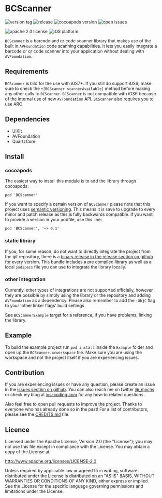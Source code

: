 # BCScanner

![version tag](https://img.shields.io/github/tag/michaelochs/bcscanner.svg?style=flat-square)
![release](https://img.shields.io/github/release/michaelochs/bcscanner.svg?style=flat-square)
![cocoapods version](https://img.shields.io/cocoapods/v/BCScanner.svg?style=flat-square)
![open issues](https://img.shields.io/github/issues/michaelochs/bcscanner.svg?style=flat-square)

![apache 2.0 license](https://img.shields.io/cocoapods/l/BCScanner.svg?style=flat-square)
![iOS platform](https://img.shields.io/cocoapods/p/BCScanner.svg?style=flat-square)

`BCScanner` is a barcode and qr code scanner library that makes use of the built in `AVFoundation` code scanning capabilities. It lets you easily integrate a barcode or qr code scanner into your application without dealing with `AVFoundation`.


## Requirements

`BCScanner` is bild for the use with iOS7+. If you still do support iOS6, make sure to check the `+[BCScanner scannerAvailable]` method before making any other calls to `BCScanner`. `BCScanner` is not compatible with iOS6 because of the internal use of new `AVFoundation` API.
`BCScanner` also requires you to use ARC.


## Dependencies

- UIKit
- AVFoundation
- QuartzCore


## Install

### cocoapods

The easiest way to install this module is to add the library through cocoapods:

    pod 'BCScanner'

If you want to specify a certain version of `BCScanner` please note that this project uses [semantic versioning](http://semver.org). This means it is save to upgrade to every minor and patch release as this is fully backwards compatible. If you want to provide a version in your podfile, use this line:

    pod 'BCScanner', '~> 0.1'


### static library

If you, for some reason, do not want to directly integrate the project from the git repository, there is a [binary release in the release section on github](https://github.com/michaelochs/BCScanner/releases) for every version. This bundle includes a pre compiled library as well as a local `podspecs` file you can use to integrate the library locally.


### other integration

Currently, other types of integrations are not supported officially, however they are possible by simply using the library or the repository and adding `AVFoundation` as a dependency. Please also remember to add the `-ObjC` flag to your 'other linker flags' build settings.

See `BCScannerExample` target for a reference, if you have problems, linking the library.


## Example

To build the example project run `pod install` inside the `Example` folder and open up the `BCScanner.xcworkspace` file. Make sure you are using the workspace and not the project itself if you are experiencing issues.


## Contribution

If you are experiencing issues or have any question, please create an issue in the [issues section on github](https://github.com/michaelochs/BCScanner/issues). You can also reach me on twitter [@_mochs](https://twitter.com/_mochs) or check my blog at [ios-coding.com](http://ios-coding.com) for any how-to related questions.

Also feel free to open pull requests to improve the project. Thanks to everyone who has already done so in the past! For a list of contributors, please see the [CREDITS.md](https://github.com/michaelochs/BCScanner/blob/develop/CREDITS.md) file.


## Licence

Licensed under the Apache License, Version 2.0 (the "License");
you may not use this file except in compliance with the License.
You may obtain a copy of the License at

http://www.apache.org/licenses/LICENSE-2.0

Unless required by applicable law or agreed to in writing, software
distributed under the License is distributed on an "AS IS" BASIS,
WITHOUT WARRANTIES OR CONDITIONS OF ANY KIND, either express or implied.
See the License for the specific language governing permissions and
limitations under the License.